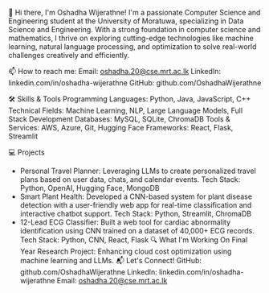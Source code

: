 👋 Hi there, I'm Oshadha Wijerathne!
I'm a passionate Computer Science and Engineering student at the University of Moratuwa, specializing in Data Science and Engineering. With a strong foundation in computer science and mathematics, I thrive on exploring cutting-edge technologies like machine learning, natural language processing, and optimization to solve real-world challenges creatively and efficiently.

📫 How to reach me:
Email: oshadha.20@cse.mrt.ac.lk
LinkedIn: linkedin.com/in/oshadha-wijerathne
GitHub: github.com/OshadhaWijerathne

🛠️ Skills & Tools
Programming Languages: Python, Java, JavaScript, C++
Technical Fields: Machine Learning, NLP, Large Language Models, Full Stack Development
Databases: MySQL, SQLite, ChromaDB
Tools & Services: AWS, Azure, Git, Hugging Face
Frameworks: React, Flask, Streamlit

💻 Projects
- Personal Travel Planner: Leveraging LLMs to create personalized travel plans based on user data, chats, and calendar events.
  Tech Stack: Python, OpenAI, Hugging Face, MongoDB
- Smart Plant Health: Developed a CNN-based system for plant disease detection with a user-friendly web app for real-time classification and interactive chatbot support.
  Tech Stack: Python, Streamlit, ChromaDB
- 12-Lead ECG Classifier: Built a web tool for cardiac abnormality identification using CNN trained on a dataset of 40,000+ ECG records.
  Tech Stack: Python, CNN, React, Flask
🔍 What I'm Working On
Final Year Research Project: Enhancing cloud cost optimization using machine learning and LLMs.
📬 Let's Connect!
GitHub: github.com/OshadhaWijerathne
LinkedIn: linkedin.com/in/oshadha-wijerathne
Email: oshadha.20@cse.mrt.ac.lk
